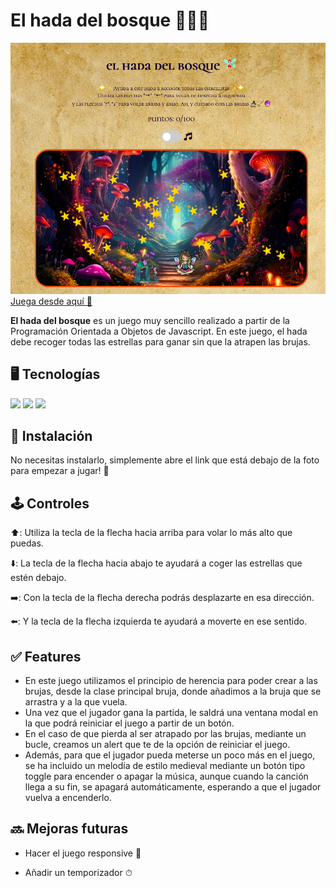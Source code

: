 # El hada del bosque 🧚🏻‍♀️
![Banner del juego](elhadadelbosque.png)
[Juega desde aquí 🔗](https://sara-vazquez.github.io/game-oop/)

__El hada del bosque__ es un juego muy sencillo realizado a partir de la Programación Orientada a Objetos de Javascript. En este juego, el hada debe recoger todas las estrellas para ganar sin que la atrapen las brujas.


## 🖥 Tecnologías
<img src="https://ziadoua.github.io/m3-Markdown-Badges/badges/HTML/html3.svg">
<img src="https://ziadoua.github.io/m3-Markdown-Badges/badges/CSS/css1.svg">
<img src="https://ziadoua.github.io/m3-Markdown-Badges/badges/Javascript/javascript2.svg">

## 💾 Instalación

No necesitas instalarlo, simplemente abre el link que está debajo de la foto para empezar a jugar! 🔮


## 🕹 Controles
⬆️: Utiliza la tecla de la flecha hacia arriba para volar lo más alto que puedas.

⬇️: La tecla de la flecha hacia abajo te ayudará a coger las estrellas que estén debajo. 

➡️: Con la tecla de la flecha derecha podrás desplazarte en esa dirección.

⬅️: Y la tecla de la flecha izquierda te ayudará a moverte en ese sentido.


## ✅ Features
- En este juego utilizamos el principio de herencia para poder crear a las brujas, desde la clase principal bruja, donde añadimos a la bruja que se arrastra y a la que vuela.
- Una vez que el jugador gana la partida, le saldrá una ventana modal en la que podrá reiniciar el juego a partir de un botón.
- En el caso de que pierda al ser atrapado por las brujas, mediante un bucle, creamos un alert que te de la opción de reiniciar el juego.
- Además, para que el jugador pueda meterse un poco más en el juego, se ha incluido un melodía de estilo medieval mediante un botón tipo toggle para encender o apagar la música, aunque cuando la canción llega a su fin, se apagará automáticamente, esperando a que el jugador vuelva a encenderlo.

  
## 🔜 Mejoras futuras 
- Hacer el juego responsive 📱

- Añadir un temporizador ⏱
